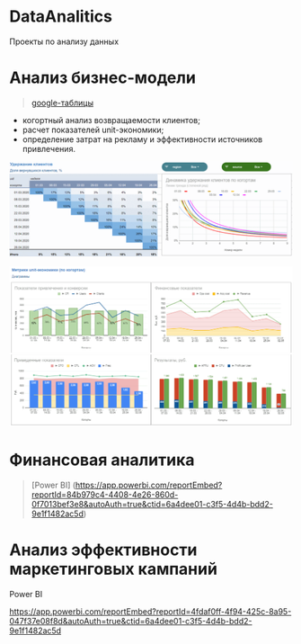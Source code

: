 # DataAnalitics
Проекты по анализу данных

# Анализ бизнес-модели

> [google-таблицы](https://docs.google.com/spreadsheets/d/e/2PACX-1vSNybgEOoeR2PFdbdKMieF_JNjmiBJ55VD_OGQAJn-L7Yeo4QXdYG5VEEOApdW8wPRy-zs5p2nPLRVi/pubhtml)

- когортный анализ возвращаемости клиентов;
- расчет показателей unit-экономики;
- определение затрат на рекламу и эффективности источников привлечения.

![Возвращаемость клиентов](/img/1.1.png)

![unit-экономика](/img/1.2.png)



# Финансовая аналитика

> [Power BI] (https://app.powerbi.com/reportEmbed?reportId=84b979c4-4408-4e26-860d-0f7013bef3e8&autoAuth=true&ctid=6a4dee01-c3f5-4d4b-bdd2-9e1f1482ac5d)



# Анализ эффективности маркетинговых кампаний

Power BI

https://app.powerbi.com/reportEmbed?reportId=4fdaf0ff-4f94-425c-8a95-047f37e08f8d&autoAuth=true&ctid=6a4dee01-c3f5-4d4b-bdd2-9e1f1482ac5d
